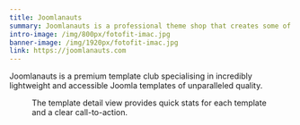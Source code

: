 ```yaml
---
title: Joomlanauts
summary: Joomlanauts is a professional theme shop that creates some of the best Joomla templates ever created; lightweight, responsive templates that cater to exclusively the professional Joomla designer and developer.
intro-image: /img/800px/fotofit-imac.jpg
banner-image: /img/1920px/fotofit-imac.jpg
link: https://joomlanauts.com
---
```


Joomlanauts is a premium template club specialising in incredibly lightweight and accessible Joomla templates of unparalleled quality.


<figure><img src="/img/portfolio/joomlanauts-detail.jpg" alt="" /><figcaption>The template detail view provides quick stats for each template and a clear call-to-action.<figcaption></figure>
